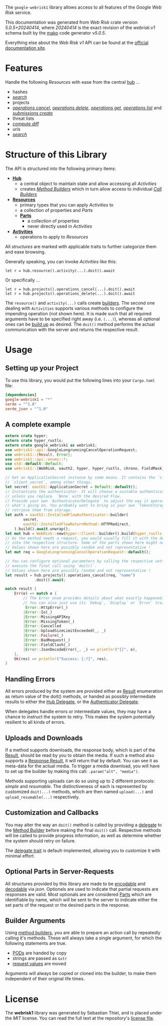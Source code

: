 <!---
DO NOT EDIT !
This file was generated automatically from 'src/generator/templates/api/README.md.mako'
DO NOT EDIT !
-->
The `google-webrisk1` library allows access to all features of the *Google Web Risk* service.

This documentation was generated from *Web Risk* crate version *5.0.5+20240414*, where *20240414* is the exact revision of the *webrisk:v1* schema built by the [mako](http://www.makotemplates.org/) code generator *v5.0.5*.

Everything else about the *Web Risk* *v1* API can be found at the
[official documentation site](https://cloud.google.com/web-risk/).
# Features

Handle the following *Resources* with ease from the central [hub](https://docs.rs/google-webrisk1/5.0.5+20240414/google_webrisk1/WebRisk) ...

* hashes
 * [*search*](https://docs.rs/google-webrisk1/5.0.5+20240414/google_webrisk1/api::HashSearchCall)
* projects
 * [*operations cancel*](https://docs.rs/google-webrisk1/5.0.5+20240414/google_webrisk1/api::ProjectOperationCancelCall), [*operations delete*](https://docs.rs/google-webrisk1/5.0.5+20240414/google_webrisk1/api::ProjectOperationDeleteCall), [*operations get*](https://docs.rs/google-webrisk1/5.0.5+20240414/google_webrisk1/api::ProjectOperationGetCall), [*operations list*](https://docs.rs/google-webrisk1/5.0.5+20240414/google_webrisk1/api::ProjectOperationListCall) and [*submissions create*](https://docs.rs/google-webrisk1/5.0.5+20240414/google_webrisk1/api::ProjectSubmissionCreateCall)
* threat lists
 * [*compute diff*](https://docs.rs/google-webrisk1/5.0.5+20240414/google_webrisk1/api::ThreatListComputeDiffCall)
* uris
 * [*search*](https://docs.rs/google-webrisk1/5.0.5+20240414/google_webrisk1/api::UriSearchCall)




# Structure of this Library

The API is structured into the following primary items:

* **[Hub](https://docs.rs/google-webrisk1/5.0.5+20240414/google_webrisk1/WebRisk)**
    * a central object to maintain state and allow accessing all *Activities*
    * creates [*Method Builders*](https://docs.rs/google-webrisk1/5.0.5+20240414/google_webrisk1/client::MethodsBuilder) which in turn
      allow access to individual [*Call Builders*](https://docs.rs/google-webrisk1/5.0.5+20240414/google_webrisk1/client::CallBuilder)
* **[Resources](https://docs.rs/google-webrisk1/5.0.5+20240414/google_webrisk1/client::Resource)**
    * primary types that you can apply *Activities* to
    * a collection of properties and *Parts*
    * **[Parts](https://docs.rs/google-webrisk1/5.0.5+20240414/google_webrisk1/client::Part)**
        * a collection of properties
        * never directly used in *Activities*
* **[Activities](https://docs.rs/google-webrisk1/5.0.5+20240414/google_webrisk1/client::CallBuilder)**
    * operations to apply to *Resources*

All *structures* are marked with applicable traits to further categorize them and ease browsing.

Generally speaking, you can invoke *Activities* like this:

```Rust,ignore
let r = hub.resource().activity(...).doit().await
```

Or specifically ...

```ignore
let r = hub.projects().operations_cancel(...).doit().await
let r = hub.projects().operations_delete(...).doit().await
```

The `resource()` and `activity(...)` calls create [builders][builder-pattern]. The second one dealing with `Activities`
supports various methods to configure the impending operation (not shown here). It is made such that all required arguments have to be
specified right away (i.e. `(...)`), whereas all optional ones can be [build up][builder-pattern] as desired.
The `doit()` method performs the actual communication with the server and returns the respective result.

# Usage

## Setting up your Project

To use this library, you would put the following lines into your `Cargo.toml` file:

```toml
[dependencies]
google-webrisk1 = "*"
serde = "^1.0"
serde_json = "^1.0"
```

## A complete example

```Rust
extern crate hyper;
extern crate hyper_rustls;
extern crate google_webrisk1 as webrisk1;
use webrisk1::api::GoogleLongrunningCancelOperationRequest;
use webrisk1::{Result, Error};
use webrisk1::api::enums::*;
use std::default::Default;
use webrisk1::{WebRisk, oauth2, hyper, hyper_rustls, chrono, FieldMask};

// Get an ApplicationSecret instance by some means. It contains the `client_id` and
// `client_secret`, among other things.
let secret: oauth2::ApplicationSecret = Default::default();
// Instantiate the authenticator. It will choose a suitable authentication flow for you,
// unless you replace  `None` with the desired Flow.
// Provide your own `AuthenticatorDelegate` to adjust the way it operates and get feedback about
// what's going on. You probably want to bring in your own `TokenStorage` to persist tokens and
// retrieve them from storage.
let auth = oauth2::InstalledFlowAuthenticator::builder(
        secret,
        oauth2::InstalledFlowReturnMethod::HTTPRedirect,
    ).build().await.unwrap();
let mut hub = WebRisk::new(hyper::Client::builder().build(hyper_rustls::HttpsConnectorBuilder::new().with_native_roots().unwrap().https_or_http().enable_http1().build()), auth);
// As the method needs a request, you would usually fill it with the desired information
// into the respective structure. Some of the parts shown here might not be applicable !
// Values shown here are possibly random and not representative !
let mut req = GoogleLongrunningCancelOperationRequest::default();

// You can configure optional parameters by calling the respective setters at will, and
// execute the final call using `doit()`.
// Values shown here are possibly random and not representative !
let result = hub.projects().operations_cancel(req, "name")
             .doit().await;

match result {
    Err(e) => match e {
        // The Error enum provides details about what exactly happened.
        // You can also just use its `Debug`, `Display` or `Error` traits
         Error::HttpError(_)
        |Error::Io(_)
        |Error::MissingAPIKey
        |Error::MissingToken(_)
        |Error::Cancelled
        |Error::UploadSizeLimitExceeded(_, _)
        |Error::Failure(_)
        |Error::BadRequest(_)
        |Error::FieldClash(_)
        |Error::JsonDecodeError(_, _) => println!("{}", e),
    },
    Ok(res) => println!("Success: {:?}", res),
}

```
## Handling Errors

All errors produced by the system are provided either as [Result](https://docs.rs/google-webrisk1/5.0.5+20240414/google_webrisk1/client::Result) enumeration as return value of
the doit() methods, or handed as possibly intermediate results to either the
[Hub Delegate](https://docs.rs/google-webrisk1/5.0.5+20240414/google_webrisk1/client::Delegate), or the [Authenticator Delegate](https://docs.rs/yup-oauth2/*/yup_oauth2/trait.AuthenticatorDelegate.html).

When delegates handle errors or intermediate values, they may have a chance to instruct the system to retry. This
makes the system potentially resilient to all kinds of errors.

## Uploads and Downloads
If a method supports downloads, the response body, which is part of the [Result](https://docs.rs/google-webrisk1/5.0.5+20240414/google_webrisk1/client::Result), should be
read by you to obtain the media.
If such a method also supports a [Response Result](https://docs.rs/google-webrisk1/5.0.5+20240414/google_webrisk1/client::ResponseResult), it will return that by default.
You can see it as meta-data for the actual media. To trigger a media download, you will have to set up the builder by making
this call: `.param("alt", "media")`.

Methods supporting uploads can do so using up to 2 different protocols:
*simple* and *resumable*. The distinctiveness of each is represented by customized
`doit(...)` methods, which are then named `upload(...)` and `upload_resumable(...)` respectively.

## Customization and Callbacks

You may alter the way an `doit()` method is called by providing a [delegate](https://docs.rs/google-webrisk1/5.0.5+20240414/google_webrisk1/client::Delegate) to the
[Method Builder](https://docs.rs/google-webrisk1/5.0.5+20240414/google_webrisk1/client::CallBuilder) before making the final `doit()` call.
Respective methods will be called to provide progress information, as well as determine whether the system should
retry on failure.

The [delegate trait](https://docs.rs/google-webrisk1/5.0.5+20240414/google_webrisk1/client::Delegate) is default-implemented, allowing you to customize it with minimal effort.

## Optional Parts in Server-Requests

All structures provided by this library are made to be [encodable](https://docs.rs/google-webrisk1/5.0.5+20240414/google_webrisk1/client::RequestValue) and
[decodable](https://docs.rs/google-webrisk1/5.0.5+20240414/google_webrisk1/client::ResponseResult) via *json*. Optionals are used to indicate that partial requests are responses
are valid.
Most optionals are are considered [Parts](https://docs.rs/google-webrisk1/5.0.5+20240414/google_webrisk1/client::Part) which are identifiable by name, which will be sent to
the server to indicate either the set parts of the request or the desired parts in the response.

## Builder Arguments

Using [method builders](https://docs.rs/google-webrisk1/5.0.5+20240414/google_webrisk1/client::CallBuilder), you are able to prepare an action call by repeatedly calling it's methods.
These will always take a single argument, for which the following statements are true.

* [PODs][wiki-pod] are handed by copy
* strings are passed as `&str`
* [request values](https://docs.rs/google-webrisk1/5.0.5+20240414/google_webrisk1/client::RequestValue) are moved

Arguments will always be copied or cloned into the builder, to make them independent of their original life times.

[wiki-pod]: http://en.wikipedia.org/wiki/Plain_old_data_structure
[builder-pattern]: http://en.wikipedia.org/wiki/Builder_pattern
[google-go-api]: https://github.com/google/google-api-go-client

# License
The **webrisk1** library was generated by Sebastian Thiel, and is placed
under the *MIT* license.
You can read the full text at the repository's [license file][repo-license].

[repo-license]: https://github.com/Byron/google-apis-rsblob/main/LICENSE.md

